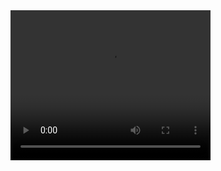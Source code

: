 <video width="320" height="240" controls>
  <source src="[https://github.com/Kim-Bo-Sung/Movies/blob/master/DarkThemeManager_250216.mp4]" type="video/mp4">
  Your browser does not support the video tag.
</video>
